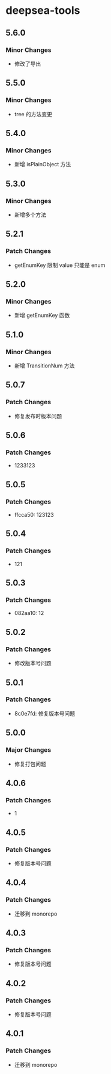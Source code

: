 # deepsea-tools

## 5.6.0

### Minor Changes

- 修改了导出

## 5.5.0

### Minor Changes

- tree 的方法变更

## 5.4.0

### Minor Changes

- 新增 isPlainObject 方法

## 5.3.0

### Minor Changes

- 新增多个方法

## 5.2.1

### Patch Changes

- getEnumKey 限制 value 只能是 enum

## 5.2.0

### Minor Changes

- 新增 getEnumKey 函数

## 5.1.0

### Minor Changes

- 新增 TransitionNum 方法

## 5.0.7

### Patch Changes

- 修复发布时版本问题

## 5.0.6

### Patch Changes

- 1233123

## 5.0.5

### Patch Changes

- ffcca50: 123123

## 5.0.4

### Patch Changes

- 121

## 5.0.3

### Patch Changes

- 082aa10: 12

## 5.0.2

### Patch Changes

- 修改版本号问题

## 5.0.1

### Patch Changes

- 8c0e7fd: 修复版本号问题

## 5.0.0

### Major Changes

- 修复打包问题

## 4.0.6

### Patch Changes

- 1

## 4.0.5

### Patch Changes

- 修复版本号问题

## 4.0.4

### Patch Changes

- 迁移到 monorepo

## 4.0.3

### Patch Changes

- 修复版本号问题

## 4.0.2

### Patch Changes

- 修复版本号问题

## 4.0.1

### Patch Changes

- 迁移到 monorepo
